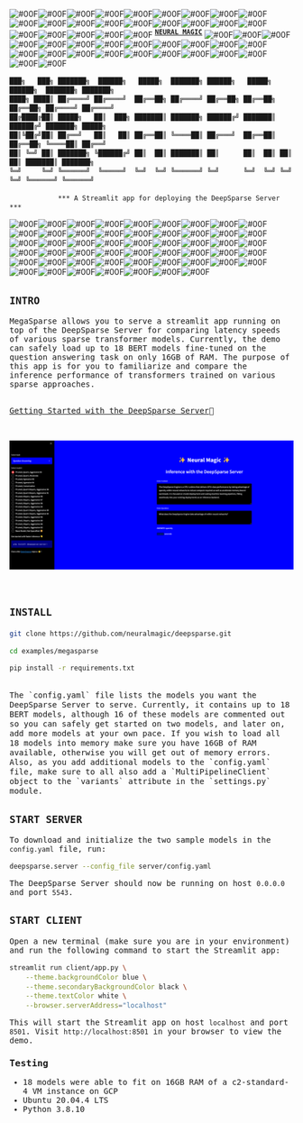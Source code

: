 <!--
Copyright (c) 2021 - present / Neuralmagic, Inc. All Rights Reserved.

Licensed under the Apache License, Version 2.0 (the "License");
you may not use this file except in compliance with the License.
You may obtain a copy of the License at

   http://www.apache.org/licenses/LICENSE-2.0

Unless required by applicable law or agreed to in writing,
software distributed under the License is distributed on an "AS IS" BASIS,
WITHOUT WARRANTIES OR CONDITIONS OF ANY KIND, either express or implied.
See the License for the specific language governing permissions and
limitations under the License.
-->

![#00F](https://via.placeholder.com/15/00F/000000?text=+)![#00F](https://via.placeholder.com/15/00F/000000?text=+)![#00F](https://via.placeholder.com/15/00F/000000?text=+)![#00F](https://via.placeholder.com/15/00F/000000?text=+)![#00F](https://via.placeholder.com/15/00F/000000?text=+)![#00F](https://via.placeholder.com/15/00F/000000?text=+)![#00F](https://via.placeholder.com/15/00F/000000?text=+)![#00F](https://via.placeholder.com/15/00F/000000?text=+)![#00F](https://via.placeholder.com/15/00F/000000?text=+)![#00F](https://via.placeholder.com/15/00F/000000?text=+)![#00F](https://via.placeholder.com/15/00F/000000?text=+)![#00F](https://via.placeholder.com/15/00F/000000?text=+)![#00F](https://via.placeholder.com/15/00F/000000?text=+)![#00F](https://via.placeholder.com/15/00F/000000?text=+)![#00F](https://via.placeholder.com/15/00F/000000?text=+)![#00F](https://via.placeholder.com/15/00F/000000?text=+)![#00F](https://via.placeholder.com/15/00F/000000?text=+)![#00F](https://via.placeholder.com/15/00F/000000?text=+)![#00F](https://via.placeholder.com/15/00F/000000?text=+)![#00F](https://via.placeholder.com/15/00F/000000?text=+)![#00F](https://via.placeholder.com/15/00F/000000?text=+)![#00F](https://via.placeholder.com/15/00F/000000?text=+)![#00F](https://via.placeholder.com/15/00F/000000?text=+) <sup><samp>[**NEURAL MAGIC**](https://neuralmagic.com)</samp></sup> ![#00F](https://via.placeholder.com/15/00F/000000?text=+)![#00F](https://via.placeholder.com/15/00F/000000?text=+)![#00F](https://via.placeholder.com/15/00F/000000?text=+)![#00F](https://via.placeholder.com/15/00F/000000?text=+)![#00F](https://via.placeholder.com/15/00F/000000?text=+)![#00F](https://via.placeholder.com/15/00F/000000?text=+)![#00F](https://via.placeholder.com/15/00F/000000?text=+)![#00F](https://via.placeholder.com/15/00F/000000?text=+)![#00F](https://via.placeholder.com/15/00F/000000?text=+)![#00F](https://via.placeholder.com/15/00F/000000?text=+)![#00F](https://via.placeholder.com/15/00F/000000?text=+)![#00F](https://via.placeholder.com/15/00F/000000?text=+)![#00F](https://via.placeholder.com/15/00F/000000?text=+)![#00F](https://via.placeholder.com/15/00F/000000?text=+)![#00F](https://via.placeholder.com/15/00F/000000?text=+)![#00F](https://via.placeholder.com/15/00F/000000?text=+)![#00F](https://via.placeholder.com/15/00F/000000?text=+)![#00F](https://via.placeholder.com/15/00F/000000?text=+)![#00F](https://via.placeholder.com/15/00F/000000?text=+)![#00F](https://via.placeholder.com/15/00F/000000?text=+)![#00F](https://via.placeholder.com/15/00F/000000?text=+)![#00F](https://via.placeholder.com/15/00F/000000?text=+)![#00F](https://via.placeholder.com/15/00F/000000?text=+)

    ███╗   ███╗ ███████╗  ██████╗   █████╗  ███████╗ ██████╗   █████╗  ██████╗  ███████╗ ███████╗
    ████╗ ████║ ██╔════╝ ██╔════╝  ██╔══██╗ ██╔════╝ ██╔══██╗ ██╔══██╗ ██╔══██╗ ██╔════╝ ██╔════╝
    ██╔████╔██║ █████╗   ██║  ███╗ ███████║ ███████╗ ██████╔╝ ███████║ ██████╔╝ ███████╗ █████╗  
    ██║╚██╔╝██║ ██╔══╝   ██║   ██║ ██╔══██║ ╚════██║ ██╔═══╝  ██╔══██║ ██╔══██╗ ╚════██║ ██╔══╝  
    ██║ ╚═╝ ██║ ███████╗ ╚██████╔╝ ██║  ██║ ███████║ ██║      ██║  ██║ ██║  ██║ ███████║ ███████╗
    ╚═╝     ╚═╝ ╚══════╝  ╚═════╝  ╚═╝  ╚═╝ ╚══════╝ ╚═╝      ╚═╝  ╚═╝ ╚═╝  ╚═╝ ╚══════╝ ╚══════╝

                *** A Streamlit app for deploying the DeepSparse Server *** 
![#00F](https://via.placeholder.com/15/00F/000000?text=+)![#00F](https://via.placeholder.com/15/00F/000000?text=+)![#00F](https://via.placeholder.com/15/00F/000000?text=+)![#00F](https://via.placeholder.com/15/00F/000000?text=+)![#00F](https://via.placeholder.com/15/00F/000000?text=+)![#00F](https://via.placeholder.com/15/00F/000000?text=+)![#00F](https://via.placeholder.com/15/00F/000000?text=+)![#00F](https://via.placeholder.com/15/00F/000000?text=+)![#00F](https://via.placeholder.com/15/00F/000000?text=+)![#00F](https://via.placeholder.com/15/00F/000000?text=+)![#00F](https://via.placeholder.com/15/00F/000000?text=+)![#00F](https://via.placeholder.com/15/00F/000000?text=+)![#00F](https://via.placeholder.com/15/00F/000000?text=+)![#00F](https://via.placeholder.com/15/00F/000000?text=+)![#00F](https://via.placeholder.com/15/00F/000000?text=+)![#00F](https://via.placeholder.com/15/00F/000000?text=+)![#00F](https://via.placeholder.com/15/00F/000000?text=+)![#00F](https://via.placeholder.com/15/00F/000000?text=+)![#00F](https://via.placeholder.com/15/00F/000000?text=+)![#00F](https://via.placeholder.com/15/00F/000000?text=+)![#00F](https://via.placeholder.com/15/00F/000000?text=+)![#00F](https://via.placeholder.com/15/00F/000000?text=+)![#00F](https://via.placeholder.com/15/00F/000000?text=+)![#00F](https://via.placeholder.com/15/00F/000000?text=+)![#00F](https://via.placeholder.com/15/00F/000000?text=+)![#00F](https://via.placeholder.com/15/00F/000000?text=+)![#00F](https://via.placeholder.com/15/00F/000000?text=+)![#00F](https://via.placeholder.com/15/00F/000000?text=+)![#00F](https://via.placeholder.com/15/00F/000000?text=+)![#00F](https://via.placeholder.com/15/00F/000000?text=+)![#00F](https://via.placeholder.com/15/00F/000000?text=+)![#00F](https://via.placeholder.com/15/00F/000000?text=+)![#00F](https://via.placeholder.com/15/00F/000000?text=+)![#00F](https://via.placeholder.com/15/00F/000000?text=+)![#00F](https://via.placeholder.com/15/00F/000000?text=+)![#00F](https://via.placeholder.com/15/00F/000000?text=+)![#00F](https://via.placeholder.com/15/00F/000000?text=+)![#00F](https://via.placeholder.com/15/00F/000000?text=+)![#00F](https://via.placeholder.com/15/00F/000000?text=+)![#00F](https://via.placeholder.com/15/00F/000000?text=+)![#00F](https://via.placeholder.com/15/00F/000000?text=+)![#00F](https://via.placeholder.com/15/00F/000000?text=+)![#00F](https://via.placeholder.com/15/00F/000000?text=+)![#00F](https://via.placeholder.com/15/00F/000000?text=+)![#00F](https://via.placeholder.com/15/00F/000000?text=+)![#00F](https://via.placeholder.com/15/00F/000000?text=+)![#00F](https://via.placeholder.com/15/00F/000000?text=+)![#00F](https://via.placeholder.com/15/00F/000000?text=+)![#00F](https://via.placeholder.com/15/00F/000000?text=+)![#00F](https://via.placeholder.com/15/00F/000000?text=+)![#00F](https://via.placeholder.com/15/00F/000000?text=+)![#00F](https://via.placeholder.com/15/00F/000000?text=+)


## <div>`INTRO`</div>

<samp>

<div>
MegaSparse allows you to serve a streamlit app running on top of the DeepSparse Server for comparing latency speeds of various sparse transformer models. Currently, the demo can safely load up to 18 BERT models fine-tuned on the question answering task on only 16GB of RAM. The purpose of this app is for you to familiarize and compare the inference performance of transformers trained on various sparse approaches.
</div>

<br />

[Getting Started with the DeepSparse Server](https://github.com/neuralmagic/deepsparse/tree/main/src/deepsparse/server)🔌

<br />

![alt text](./img/demo_screenshot.png)

<br />

## <div>`INSTALL`</div>

```bash
git clone https://github.com/neuralmagic/deepsparse.git
```

```bash
cd examples/megasparse
```

```bash
pip install -r requirements.txt
```
<br />
The `config.yaml` file lists the models you want the DeepSparse Server to serve. Currently, it contains up to 18 BERT models, although 16 of these models are commented out so you can safely get started on two models, and later on, add more models at your own pace. If you wish to load all 18 models into memory make sure you have 16GB of RAM available, otherwise you will get out of memory errors. Also, as you add additional models to the `config.yaml` file, make sure to all also add a `MultiPipelineClient` object to the `variants` attribute in the `settings.py` module.

## <div>`START SERVER`</div>

To download and initialize the two sample models in the `config.yaml` file, run:
```bash
deepsparse.server --config_file server/config.yaml
```

The DeepSparse Server should now be running on host `0.0.0.0` and port `5543`.

## <div>`START CLIENT`</div>

Open a new terminal (make sure you are in your environment) and run the following command to start the Streamlit app:

```bash
streamlit run client/app.py \
    --theme.backgroundColor blue \
    --theme.secondaryBackgroundColor black \
    --theme.textColor white \
    --browser.serverAddress="localhost"
```
This will start the Streamlit app on host `localhost` and port `8501`.
Visit `http://localhost:8501` in your browser to view the demo.

### Testing

- 18 models were able to fit on 16GB RAM of a c2-standard-4 VM instance on GCP
- Ubuntu 20.04.4 LTS
- Python 3.8.10
</samp>
